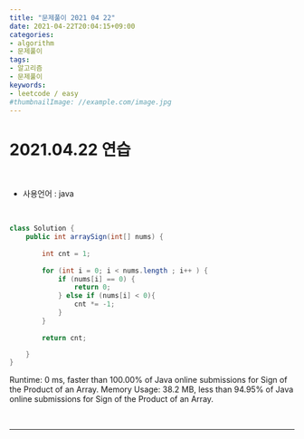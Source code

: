 ```yaml
---
title: "문제풀이 2021 04 22"
date: 2021-04-22T20:04:15+09:00
categories:
- algorithm
- 문제풀이
tags:
- 알고리즘
- 문제풀이
keywords:
- leetcode / easy
#thumbnailImage: //example.com/image.jpg
---
```


<!--more-->
# 2021.04.22 연습

&nbsp;

- 사용언어 : java   

&nbsp;


```java
class Solution {
    public int arraySign(int[] nums) {
        
        int cnt = 1;
        
        for (int i = 0; i < nums.length ; i++ ) {
            if (nums[i] == 0) { 
                return 0; 
            } else if (nums[i] < 0){
                cnt *= -1;
            }
        }
        
        return cnt;

    }
} 
```

Runtime: 0 ms, faster than 100.00% of Java online submissions for Sign of the Product of an Array.
Memory Usage: 38.2 MB, less than 94.95% of Java online submissions for Sign of the Product of an Array.

&nbsp;

-----